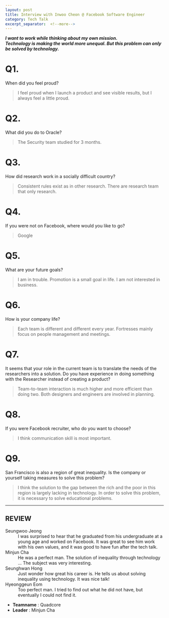 ```yaml
---
layout: post
title: Interview with Inwoo Cheon @ Facebook Software Engineer
category: Tech Talk
excerpt_separator:  <!--more-->
---
```


***I want to work while thinking about my own mission.***    
***Technology is making the world more unequal. But this problem can only be solved by technology.***     

# Q1.

When did you feel proud?

> I feel proud when I launch a product and see visible results, but I always feel a little proud.

# Q2.

What did you do to Oracle?

> The Security team studied for 3 months.

# Q3.

How did research work in a socially difficult country?

> Consistent rules exist as in other research. There are research team that only research.

# Q4.

If you were not on Facebook, where would you like to go?

> Google

# Q5.

What are your future goals?

> I am in trouble. Promotion is a small goal in life. I am not interested in business.

# Q6.

How is your company life?

> Each team is different and different every year. Fortresses mainly focus on people management and meetings.

# Q7.

It seems that your role in the current team is to translate the needs of the researchers into a solution. Do you have experience in doing something with the Researcher instead of creating a product?

> Team-to-team interaction is much higher and more efficient than doing two. Both designers and engineers are involved in planning.

# Q8.

If you were Facebook recruiter, who do you want to choose?

> I think communication skill is most important.

# Q9.

San Francisco is also a region of great inequality. Is the company or yourself taking measures to solve this problem?

> I think the solution to the gap between the rich and the poor in this region is largely lacking in technology. In order to solve this problem, it is necessary to solve educational problems.

* * *

## REVIEW
<dl>
    <dt>Seungwoo Jeong</dt>
        <dd>I was surprised to hear that he graduated from his undergraduate at a young age and worked on Facebook. It was great to see him work with his own values, and it was good to have fun after the tech talk.</dd>
    <dt>Minjun Cha</dt>
        <dd>He was a perfect man. The solution of inequality through technology ... The subject was very interesting.</dd>
    <dt>Seunghwan Hong</dt>
        <dd>Just wonder how great his career is. He tells us about solving inequality using technology. It was nice talk!</dd>
    <dt>Hyeonggeun Eom</dt>
        <dd>Too perfect man. I tried to find out what he did not have, but eventually I could not find it.</dd>
</dl>

- **Teamname** : Quadcore 
- **Leader** : Minjun Cha